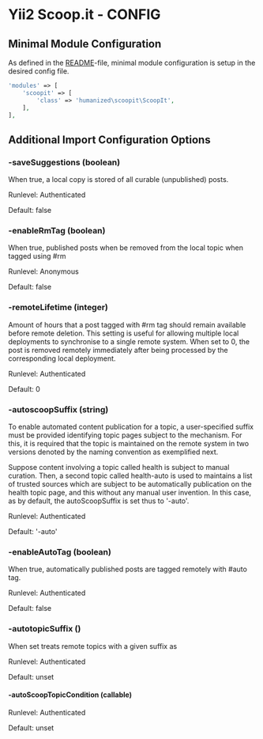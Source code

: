 # Yii2 Scoop.it - CONFIG

## Minimal Module Configuration

As defined in the [README](README.md)-file, minimal module configuration is setup in the desired config file.

```php
'modules' => [
    'scoopit' => [
        'class' => 'humanized\scoopit\ScoopIt',
    ],
],
```

## Additional Import Configuration Options

### -saveSuggestions (boolean)

When true, a local copy is stored of all curable (unpublished) posts.

Runlevel: Authenticated

Default: false


### -enableRmTag (boolean)

When true, published posts when be removed from the local topic when tagged using #rm 

Runlevel: Anonymous

Default: false

### -remoteLifetime (integer)

Amount of hours that a post tagged with #rm tag should remain available before remote deletion. This setting is useful for allowing multiple local deployments to synchronise to a single remote system. When set to 0, the post is removed remotely immediately after being processed by the corresponding local deployment. 

Runlevel: Authenticated

Default: 0

### -autoscoopSuffix (string)

To enable automated content publication for a topic, a user-specified suffix must be provided identifying topic pages subject to the mechanism. For this, it is required that the topic is maintained on the remote system in two versions denoted by the naming convention as exemplified next.

Suppose content involving a topic called health is subject to manual curation. Then, a second topic called health-auto is used to maintains a list of trusted sources which are subject to be automatically publication on the health topic page, and this without any manual user invention. In this case, as by default, the autoScoopSuffix is set thus to '-auto'. 

Runlevel: Authenticated

Default: '-auto'

### -enableAutoTag (boolean)

When true, automatically published posts are tagged remotely with #auto tag. 

Runlevel: Authenticated

Default: false

### -autotopicSuffix ()

When set treats remote topics with a given suffix as 

Runlevel: Authenticated

Default: unset


#### -autoScoopTopicCondition (callable)

Runlevel: Authenticated

Default: unset
